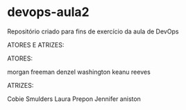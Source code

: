 # devops-aula2
Repositório criado para fins de exercício da aula de DevOps

ATORES E ATRIZES:

ATORES: 

morgan freeman
denzel washington
keanu reeves

ATRIZES: 

Cobie Smulders
Laura Prepon
Jennifer aniston